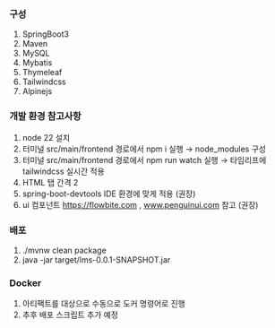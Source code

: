### 구성
1. SpringBoot3
2. Maven
3. MySQL
4. Mybatis
5. Thymeleaf
6. Tailwindcss
7. Alpinejs

### 개발 환경 참고사항
1. node 22 설치
2. 터미널 src/main/frontend 경로에서 npm i 실행 &rarr; node_modules 구성
3. 터미널 src/main/frontend 경로에서 npm run watch 실행 &rarr; 타임리프에 tailwindcss 실시간 적용
4. HTML 탭 간격 2
5. spring-boot-devtools IDE 환경에 맞게 적용 (권장)
6. ui 컴포넌트 https://flowbite.com , www.penguinui.com 참고 (권장)

### 배포
1. ./mvnw clean package
2. java -jar target/lms-0.0.1-SNAPSHOT.jar

### Docker
1. 아티팩트를 대상으로 수동으로 도커 명령어로 진행
2. 추후 배포 스크립트 추가 예정